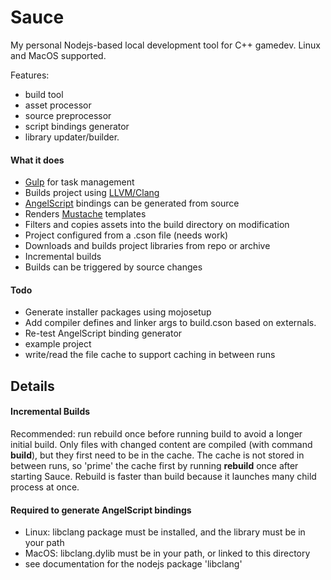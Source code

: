 # Sauce
My personal Nodejs-based local development tool for C++ gamedev. Linux and MacOS supported.

Features:
* build tool
* asset processor
* source preprocessor
* script bindings generator
* library updater/builder.

#### What it does
* [Gulp](https://gulpjs.com/) for task management
* Builds project using [LLVM/Clang](http://clang.llvm.org/ "but there's no reason it couldn't use another compiler" )
* [AngelScript](http://www.angelcode.com/angelscript/) bindings can be generated from source
* Renders [Mustache](https://mustache.github.io/) templates
* Filters and copies assets into the build directory on modification
* Project configured from a .cson file (needs work)
* Downloads and builds project libraries from repo or archive
* Incremental builds
* Builds can be triggered by source changes

#### Todo
* Generate installer packages using mojosetup
* Add compiler defines and linker args to build.cson based on externals.
* Re-test AngelScript binding generator
* example project
* write/read the file cache to support caching in between runs

## Details
#### Incremental Builds
 Recommended: run rebuild once before running build to avoid a longer initial build. Only files with changed content are compiled (with command **build**), but they first need to be in the cache. The cache is not stored in between runs, so 'prime' the cache first by running **rebuild** once after starting Sauce. Rebuild is faster than build because it launches many child process at once.

#### Required to generate AngelScript bindings
 - Linux: libclang package must be installed, and the library must be in your path
 - MacOS: libclang.dylib must be in your path, or linked to this directory
 - see documentation for the nodejs package 'libclang'
